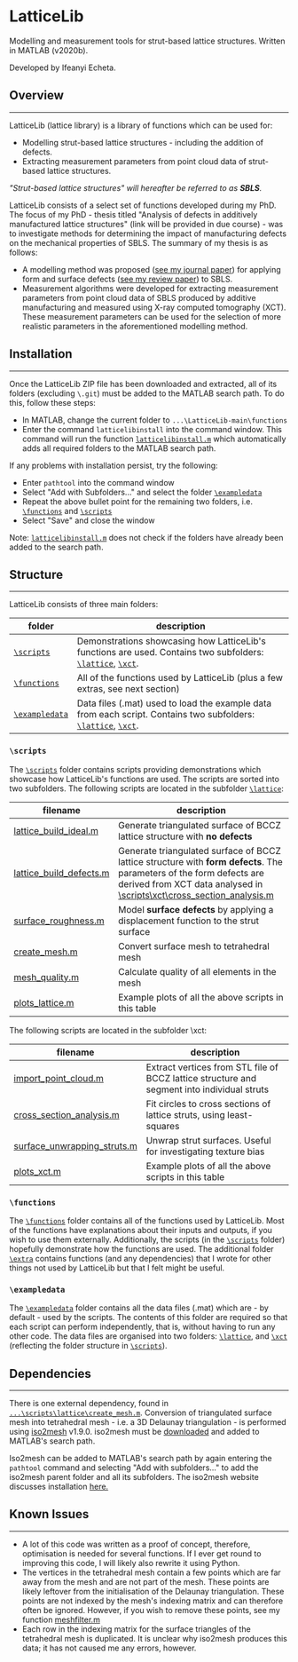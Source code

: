 # LatticeLib
Modelling and measurement tools for strut-based lattice structures. Written in MATLAB (v2020b).

Developed by Ifeanyi Echeta.

## Overview
---
LatticeLib (lattice library) is a library of functions which can be used for:
- Modelling strut-based lattice structures - including the addition of defects.
- Extracting measurement parameters from point cloud data of strut-based lattice structures.

*"Strut-based lattice structures" will hereafter be referred to as **SBLS**.*

LatticeLib consists of a select set of functions developed during my PhD. The focus of my PhD - thesis titled "Analysis of defects in additively manufactured lattice structures" (link will be provided in due course) - was to investigate methods for determining the impact of manufacturing defects on the mechanical properties of SBLS. The summary of my thesis is as follows:
- A modelling method was proposed ([see my journal paper](https://www.sciencedirect.com/science/article/pii/S2214860421004607)) for applying form and surface defects ([see my review paper](https://link.springer.com/article/10.1007/s00170-019-04753-4)) to SBLS.
- Measurement algorithms were developed for extracting measurement parameters from point cloud data of SBLS produced by additive manufacturing and measured using X-ray computed tomography (XCT). These measurement parameters can be used for the selection of more realistic parameters in the aforementioned modelling method.

## Installation
---
Once the LatticeLib ZIP file has been downloaded and extracted, all of its folders (excluding `\.git`) must be added to the MATLAB search path. To do this, follow these steps:
* In MATLAB, change the current folder to `...\LatticeLib-main\functions`
* Enter the command `latticelibinstall` into the command window. This command will run the function [`latticelibinstall.m`](/functions/latticelibinstall.m) which automatically adds all required folders to the MATLAB search path.

If any problems with installation persist, try the following:
* Enter `pathtool` into the command window
* Select "Add with Subfolders..." and select the folder [`\exampledata`](/exampledata/)
* Repeat the above bullet point for the remaining two folders, i.e. [`\functions`](/functions/) and [`\scripts`](/scripts/)
* Select "Save" and close the window

Note: [`latticelibinstall.m`](/functions/latticelibinstall.m) does not check if the folders have already been added to the search path.

## Structure
---
LatticeLib consists of three main folders:

|folder|description|
|------------|-------|
| [`\scripts`](/scripts/)         | Demonstrations showcasing how LatticeLib's functions are used. Contains two subfolders: [`\lattice`](/scripts/lattice/), [`\xct`](/scripts/xct/). |
| [`\functions`](/functions/)        | All of the functions used by LatticeLib (plus a few extras, see next section)  |
| [`\exampledata`](/exampledata/)      | Data files (.mat) used to load the example data from each script. Contains two subfolders: [`\lattice`](/exampledata/lattice/), [`\xct`](/exampledata/xct/).   |

### `\scripts`
The [`\scripts`](/scripts/) folder contains scripts providing demonstrations which showcase how LatticeLib's functions are used. The scripts are sorted into two subfolders. The following scripts are located in the subfolder [`\lattice`](/scripts/lattice/):

|filename|description|
|------------|-------|
|[lattice_build_ideal.m](/scripts/lattice/lattice_build_ideal.m)| Generate triangulated surface of BCCZ lattice structure with **no defects**|
|[lattice_build_defects.m](/scripts/lattice/lattice_build_defects.m)|Generate triangulated surface of BCCZ lattice structure with **form defects**. The parameters of the form defects are derived from XCT data analysed in [\scripts\xct\cross_section_analysis.m](/scripts/xct/cross_section_analysis.m)|
|[surface_roughness.m](/scripts/lattice/surface_roughness.m)|Model **surface defects** by applying a displacement function to the strut surface|
|[create_mesh.m](/scripts/lattice/create_mesh.m)|Convert surface mesh to tetrahedral mesh|
|[mesh_quality.m](/scripts/lattice/mesh_quality.m)|Calculate quality of all elements in the mesh|
|[plots_lattice.m](/scripts/lattice/plots_lattice.m)|Example plots of all the above scripts in this table|

The following scripts are located in the subfolder \xct:

|filename|description|
|------------|-------|
|[import_point_cloud.m](/scripts/xct/import_point_cloud.m)|Extract vertices from STL file of BCCZ lattice structure and segment into individual struts|
|[cross_section_analysis.m](/scripts/xct/cross_section_analysis.m)|Fit circles to cross sections of lattice struts, using least-squares|
|[surface_unwrapping_struts.m](/scripts/xct/surface_unwrapping_struts.m)|Unwrap strut surfaces. Useful for investigating texture bias|
|[plots_xct.m](/scripts/xct/plots_xct.m)|Example plots of all the above scripts in this table|

### `\functions`
The [`\functions`](/functions) folder contains all of the functions used by LatticeLib. Most of the functions have explanations about their inputs and outputs, if you wish to use them externally. Additionally, the scripts (in the [`\scripts`](/scripts/) folder) hopefully demonstrate how the functions are used. The additional folder [`\extra`](/functions/extra/) contains functions (and any dependencies) that I wrote for other things not used by LatticeLib but that I felt might be useful.

### `\exampledata`

The [`\exampledata`](/exampledata/) folder contains all the data files (.mat) which are - by default - used by the scripts. The contents of this folder are required so that each script can perform independently, that is, without having to run any other code. The data files are organised into two folders: [`\lattice`](/exampledata/lattice/), and [`\xct`](/exampledata/xct/) (reflecting the folder structure in [`\scripts`](/scripts/)).

## Dependencies
---
There is one external dependency, found in [`...\scripts\lattice\create_mesh.m`](/scripts/lattice/create_mesh.m). Conversion of triangulated surface mesh into tetrahedral mesh - i.e. a 3D Delaunay triangulation - is performed using [iso2mesh](http://iso2mesh.sourceforge.net/cgi-bin/index.cgi?Home) v1.9.0. iso2mesh must be [downloaded](http://iso2mesh.sourceforge.net/cgi-bin/index.cgi?Download) and added to MATLAB's search path.

Iso2mesh can be added to MATLAB's search path by again entering the `pathtool` command and selecting "Add with subfolders..." to add the iso2mesh parent folder and all its subfolders. The iso2mesh website discusses installation [here.](http://iso2mesh.sourceforge.net/cgi-bin/index.cgi?Doc/Installation)

## Known Issues
---
- A lot of this code was written as a proof of concept, therefore, optimisation is needed for several functions. If I ever get round to improving this code, I will likely also rewrite it using Python.
- The vertices in the tetrahedral mesh contain a few points which are far away from the mesh and are not part of the mesh. These points are likely leftover from the initialisation of the Delaunay triangulation. These points are not indexed by the mesh's indexing matrix and can therefore often be ignored. However, if you wish to remove these points, see my function [meshfilter.m](/functions/extra/meshfilter.m)
- Each row in the indexing matrix for the surface triangles of the tetrahedral mesh is duplicated. It is unclear why iso2mesh produces this data; it has not caused me any errors, however.
